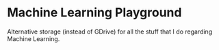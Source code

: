 # Machine Learning Playground
Alternative storage (instead of GDrive) for all the stuff that I do regarding Machine Learning.
